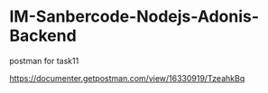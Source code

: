 # IM-Sanbercode-Nodejs-Adonis-Backend

postman for task11

https://documenter.getpostman.com/view/16330919/TzeahkBq